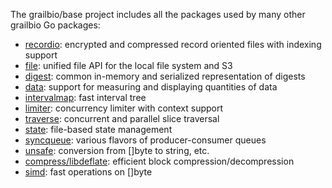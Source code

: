 The grailbio/base project includes all the packages used by many
other grailbio Go packages:

- [recordio](https://godoc.org/github.com/grailbio/base/recordio): encrypted and compressed record oriented files with indexing support
- [file](https://godoc.org/github.com/grailbio/base/file): unified file API for the local file system and S3
- [digest](https://godoc.org/github.com/grailbio/base/digest): common in-memory and serialized representation of digests
- [data](https://godoc.org/github.com/grailbio/base/data): support for measuring and displaying quantities of data
- [intervalmap](https://godoc.org/github.com/grailbio/base/intervalmap): fast interval tree
- [limiter](https://godoc.org/github.com/grailbio/base/limiter): concurrency limiter with context support
- [traverse](https://godoc.org/github.com/grailbio/base/traverse): concurrent and parallel slice traversal
- [state](https://godoc.org/github.com/grailbio/base/state): file-based state management
- [syncqueue](https://godoc.org/github.com/grailbio/base/syncqueue): various flavors of producer-consumer queues
- [unsafe](https://godoc.org/github.com/grailbio/base/unsafe): conversion from []byte to string, etc.
- [compress/libdeflate](https://godoc.org/github.com/grailbio/base/compress/libdeflate): efficient block compression/decompression
- [simd](https://godoc.org/github.com/grailbio/base/simd): fast operations on []byte
